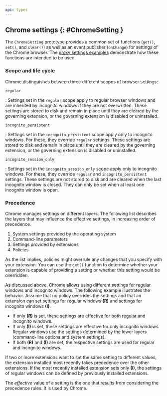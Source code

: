 ```yaml
---
api: types
---
```


## Chrome settings {: #ChromeSetting }

The `ChromeSetting` prototype provides a common set of functions (`get()`, `set()`, and `clear()`)
as well as an event publisher (`onChange`) for settings of the Chrome browser. The [proxy settings
examples][1] demonstrate how these functions are intended to be used.

### Scope and life cycle

Chrome distinguishes between three different scopes of browser settings:

`regular`

: Settings set in the `regular` scope apply to regular browser windows and are inherited by incognito
windows if they are not overwritten. These settings are stored to disk and remain in place until
they are cleared by the governing extension, or the governing extension is disabled or uninstalled.

`incognito_persistent`

: Settings set in the `incognito_persistent` scope apply only to incognito windows. For these, they
override `regular` settings. These settings are stored to disk and remain in place until they are
cleared by the governing extension, or the governing extension is disabled or uninstalled.

`incognito_session_only`

: Settings set in the `incognito_session_only` scope apply only to incognito windows. For these, they
override `regular` and `incognito_persistent` settings. These settings are not stored to disk and
are cleared when the last incognito window is closed. They can only be set when at least one
incognito window is open.

### Precedence

Chrome manages settings on different layers. The following list describes the layers that may
influence the effective settings, in increasing order of precedence.

1.  System settings provided by the operating system
2.  Command-line parameters
3.  Settings provided by extensions
4.  Policies

As the list implies, policies might overrule any changes that you specify with your extension. You
can use the `get()` function to determine whether your extension is capable of providing a setting
or whether this setting would be overridden.

As discussed above, Chrome allows using different settings for regular windows and incognito
windows. The following example illustrates the behavior. Assume that no policy overrides the
settings and that an extension can set settings for regular windows **(R)** and settings for
incognito windows **(I)**.

- If only **(R)** is set, these settings are effective for both regular and incognito windows.
- If only **(I)** is set, these settings are effective for only incognito windows. Regular windows
  use the settings determined by the lower layers (command-line options and system settings).
- If both **(R)** and **(I)** are set, the respective settings are used for regular and incognito
  windows.

If two or more extensions want to set the same setting to different values, the extension installed
most recently takes precedence over the other extensions. If the most recently installed extension
sets only **(I)**, the settings of regular windows can be defined by previously installed
extensions.

The _effective_ value of a setting is the one that results from considering the precedence rules. It
is used by Chrome.

[1]: /docs/extensions/proxy#overview-examples
